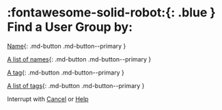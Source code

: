 # :fontawesome-solid-robot:{: .blue } Find a User Group by:


[Name](/find-user-group-by-name){: .md-button .md-button--primary } 

[A list of names](/find-user-group-by-list){: .md-button .md-button--primary }

[A tag](/find-user-group-by-tag){: .md-button .md-button--primary }

[A list of tags](/find-user-group-by-tags){: .md-button .md-button--primary }

Interrupt with [Cancel](/cancel) or [Help](/help)
